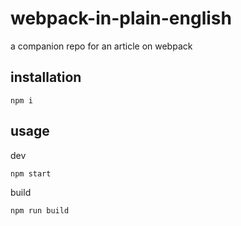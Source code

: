 # webpack-in-plain-english

a companion repo for an article on webpack

## installation
    npm i
    
## usage
dev

    npm start
    
build

    npm run build
